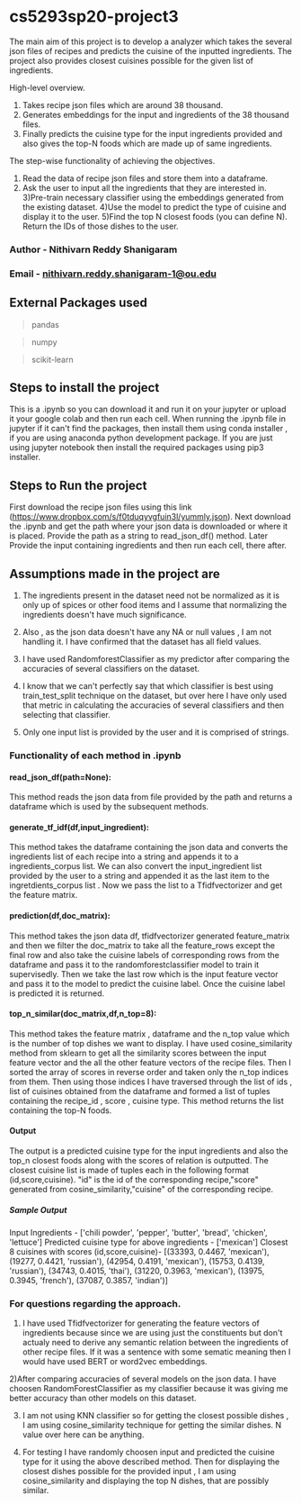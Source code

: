# cs5293sp20-project3

The main aim of this project is to develop a analyzer which takes the several json files of recipes and predicts the cuisine of the inputted ingredients. The project also provides closest cuisines possible for the given list of ingredients.

High-level overview.
1) Takes recipe json files which are around 38 thousand.
2) Generates embeddings for the input and ingredients of the 38 thousand files.
3) Finally predicts the cuisine type for the input ingredients provided and also gives the top-N foods which are made up of same ingredients.

The step-wise functionality of achieving the objectives.
1) Read the data of recipe json files and store them into a dataframe.
2) Ask the user to input all the ingredients that they are interested in.
3)Pre-train necessary classifier using the embeddings generated from the existing dataset.
4)Use the model to predict the type of cuisine and display it to the user.
5)Find the top N closest foods (you can define N). Return the IDs of those dishes to the user.

### Author - Nithivarn Reddy Shanigaram 

### Email - nithivarn.reddy.shanigaram-1@ou.edu

## External Packages used 

> pandas

> numpy

> scikit-learn


## Steps to install the project

This is a .ipynb so you can download it and run it on your jupyter or upload it your google colab and then run each cell.
When running the .ipynb file in jupyter if it can't find the packages, then install them using conda installer , if you are using anaconda python development package.
If you are just using jupyter notebook then install the required packages using pip3 installer.

## Steps to Run the project
First download the recipe json files using this link (https://www.dropbox.com/s/f0tduqyvgfuin3l/yummly.json).
Next download the .ipynb and get the path where your json data is downloaded or where it is placed.
Provide the path as a string to read_json_df() method.
Later Provide the input containing ingredients and then run each cell, there after.

## Assumptions made in the project are

1) The ingredients present in the dataset need not be normalized as it is only up of spices or other food items and I assume that normalizing the ingredients doesn't have much significance.

2) Also , as the json data doesn't have any NA or null values , I am not handling it. I have confirmed that the dataset has all field values. 

3) I have used RandomforestClassifier as my predictor after comparing the accuracies of several classifiers on the dataset.

4) I know that we can't perfectly say that which classifier is best using train_test_split technique on the dataset, but over here I have only used that metric in calculating the accuracies of several classifiers and then selecting that classifier.

5) Only one input list is provided by the user and it is comprised of strings.

### Functionality of each method in .ipynb

#### read_json_df(path=None):
This method reads the json data from file provided by the path and returns a dataframe which is used by the subsequent methods.
    
#### generate_tf_idf(df,input_ingredient):
This method takes the dataframe containing the json data and converts the ingredients list of each recipe into a string and appends it to a ingredients_corpus list. We can also convert the input_ingredient list provided by the user to a string and appended it as the last item to the ingretdients_corpus list . Now we pass the list to a Tfidfvectorizer and get the feature matrix.

#### prediction(df,doc_matrix):
This method takes the json data df, tfidfvectorizer generated feature_matrix and then we filter the doc_matrix to take all the feature_rows except the final row and also take the cuisine labels of corresponding rows from the dataframe and pass it to the randomforestclassifier model to train it supervisedly. Then we take the last row which is the input feature vector and pass it to the model to predict the cuisine label. Once the cuisine label is predicted it is returned.

#### top_n_similar(doc_matrix,df,n_top=8):
This method takes the feature matrix , dataframe and the n_top value which is the number of top dishes we want to display.
I have used cosine_similarity method from sklearn to get all the similarity scores between the input feature vector and the all the other feature vectors of the recipe files. Then I sorted the array of scores in reverse order and taken only the n_top indices from them. Then using those indices I have traversed through the list of ids , list of cuisines obtained from the dataframe and formed a list of tuples containing the recipe_id , score , cuisine type. This method returns the list containing the top-N foods.

#### Output

The output is a predicted cuisine type for the input ingredients and also the top_n closest foods along with the scores of relation is outputted. The closest cuisine list is made of tuples each in the following format (id,score,cuisine). "id" is the id of the corresponding recipe,"score" generated from cosine_similarity,"cuisine" of the corresponding recipe.

##### Sample Output
Input Ingredients -  ['chili powder', 'pepper', 'butter', 'bread', 'chicken', 'lettuce']
Predicted cuisine type for above ingredients - ['mexican']
Closest 8 cuisines with scores (id,score,cuisine)- [(33393, 0.4467, 'mexican'), (19277, 0.4421, 'russian'), (42954, 0.4191, 'mexican'), (15753, 0.4139, 'russian'), (34743, 0.4015, 'thai'), (31220, 0.3963, 'mexican'), (13975, 0.3945, 'french'), (37087, 0.3857, 'indian')]

### For questions regarding the approach.

1) I have used Tfidfvectorizer for generating the feature vectors of ingredients because since we are using just the constituents but don't actualy need to derive any semantic relation between the ingredients of other recipe files.
If it was a sentence with some sematic meaning then I would have used BERT or word2vec embeddings.

2)After comparing accuracies of several models on the json data. I have choosen RandomForestClassifier as my classifier because it was giving me better accuracy than other models on this dataset.

3) I am not using KNN classifier so for getting the closest possible dishes , I am using cosine_similarity technique  for getting the similar dishes. N value over here can be anything.

4) For testing I have randomly choosen input and predicted the cuisine type for it using the above described method.
Then for displaying the closest dishes possible for the provided input , I am using cosine_similarity and displaying the top N dishes, that are possibly similar.
